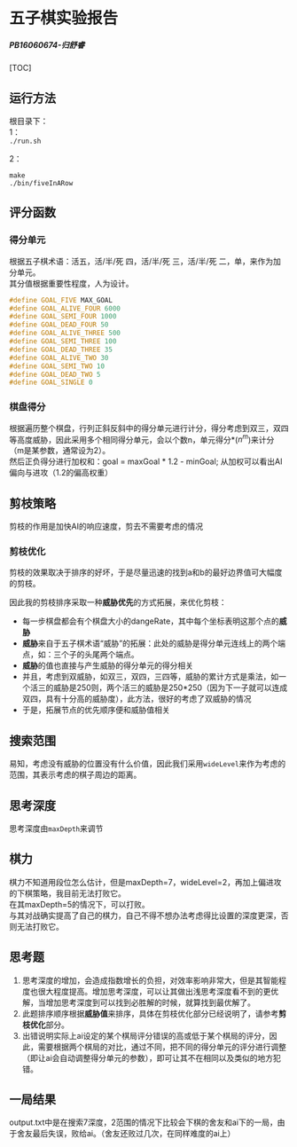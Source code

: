 # 五子棋实验报告

##### PB16060674-归舒睿

[TOC]

## 运行方法

根目录下：  
1：  
`./run.sh`  

2：  
```shell
make
./bin/fiveInARow
```

## 评分函数


### 得分单元

根据五子棋术语：活五，活/半/死 四，活/半/死 三，活/半/死 二，单，来作为加分单元。  
其分值根据重要性程度，人为设计。  
```C++
#define GOAL_FIVE MAX_GOAL
#define GOAL_ALIVE_FOUR 6000
#define GOAL_SEMI_FOUR 1000
#define GOAL_DEAD_FOUR 50
#define GOAL_ALIVE_THREE 500
#define GOAL_SEMI_THREE 100
#define GOAL_DEAD_THREE 35
#define GOAL_ALIVE_TWO 30
#define GOAL_SEMI_TWO 10
#define GOAL_DEAD_TWO 5
#define GOAL_SINGLE 0
```

### 棋盘得分

根据遍历整个棋盘，行列正斜反斜中的得分单元进行计分，得分考虑到双三，双四等高度威胁，因此采用多个相同得分单元，会以个数n，单元得分*($n^m$)来计分（m是某参数，通常设为2）。  
然后正负得分进行加权和：goal = maxGoal * 1.2 - minGoal;  从加权可以看出AI偏向与进攻（1.2的偏高权重）  

## 剪枝策略

剪枝的作用是加快AI的响应速度，剪去不需要考虑的情况

### 剪枝优化

剪枝的效果取决于排序的好坏，于是尽量迅速的找到a和b的最好边界值可大幅度的剪枝。  

因此我的剪枝排序采取一种**威胁优先**的方式拓展，来优化剪枝：  
* 每一步棋盘都会有个棋盘大小的dangeRate，其中每个坐标表明这那个点的**威胁**
* **威胁**来自于五子棋术语“威胁”的拓展：此处的威胁是得分单元连线上的两个端点，如：三个子的头尾两个端点。
* **威胁**的值也直接与产生威胁的得分单元的得分相关
* 并且，考虑到双威胁，如双三，双四，三四等，威胁的累计方式是乘法，如一个活三的威胁是250则，两个活三的威胁是250*250（因为下一子就可以连成双四，具有十分高的威胁度），此方法，很好的考虑了双威胁的情况
* 于是，拓展节点的优先顺序便和威胁值相关

## 搜索范围

易知，考虑没有威胁的位置没有什么价值，因此我们采用`wideLevel`来作为考虑的范围，其表示考虑的棋子周边的距离。

## 思考深度
思考深度由`maxDepth`来调节

## 棋力

棋力不知道用段位怎么估计，但是maxDepth=7，wideLevel=2，再加上偏进攻的下棋策略，我目前无法打败它。  
在其maxDepth=5的情况下，可以打败。  
与其对战确实提高了自己的棋力，自己不得不想办法考虑得比设置的深度更深，否则无法打败它。  

## 思考题

1. 思考深度的增加，会造成指数增长的负担，对效率影响非常大，但是其智能程度也很大程度提高。增加思考深度，可以让其做出浅思考深度看不到的更优解，当增加思考深度到可以找到必胜解的时候，就算找到最优解了。  
2. 此题排序顺序根据**威胁值**来排序，具体在剪枝优化部分已经说明了，请参考**剪枝优化**部分。
3. 出错说明实际上ai设定的某个棋局评分错误的高或低于某个棋局的评分，因此，需要根据两个棋局的对比，通过不同，把不同的得分单元的评分进行调整（即让ai会自动调整得分单元的参数），即可让其不在相同以及类似的地方犯错。

## 一局结果

output.txt中是在搜索7深度，2范围的情况下比较会下棋的舍友和ai下的一局，由于舍友最后失误，败给ai。（舍友还败过几次，在同样难度的ai上）